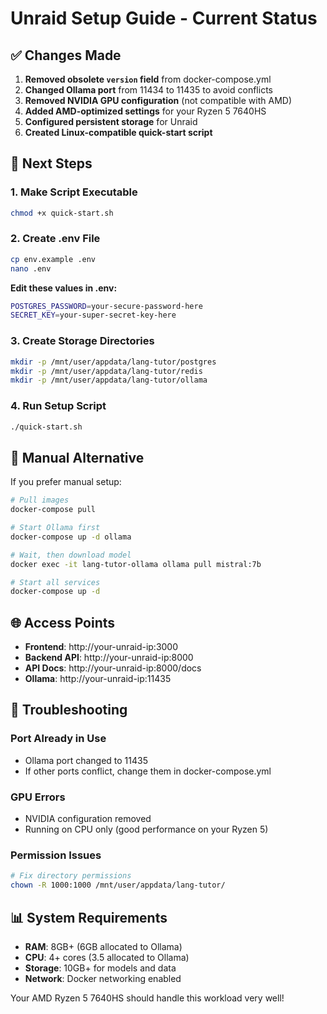 # Unraid Setup Guide - Current Status

## ✅ Changes Made

1. **Removed obsolete `version` field** from docker-compose.yml
2. **Changed Ollama port** from 11434 to 11435 to avoid conflicts
3. **Removed NVIDIA GPU configuration** (not compatible with AMD)
4. **Added AMD-optimized settings** for your Ryzen 5 7640HS
5. **Configured persistent storage** for Unraid
6. **Created Linux-compatible quick-start script**

## 🚀 Next Steps

### 1. Make Script Executable
```bash
chmod +x quick-start.sh
```

### 2. Create .env File
```bash
cp env.example .env
nano .env
```

**Edit these values in .env:**
```bash
POSTGRES_PASSWORD=your-secure-password-here
SECRET_KEY=your-super-secret-key-here
```

### 3. Create Storage Directories
```bash
mkdir -p /mnt/user/appdata/lang-tutor/postgres
mkdir -p /mnt/user/appdata/lang-tutor/redis
mkdir -p /mnt/user/appdata/lang-tutor/ollama
```

### 4. Run Setup Script
```bash
./quick-start.sh
```

## 🔧 Manual Alternative

If you prefer manual setup:
```bash
# Pull images
docker-compose pull

# Start Ollama first
docker-compose up -d ollama

# Wait, then download model
docker exec -it lang-tutor-ollama ollama pull mistral:7b

# Start all services
docker-compose up -d
```

## 🌐 Access Points

- **Frontend**: http://your-unraid-ip:3000
- **Backend API**: http://your-unraid-ip:8000
- **API Docs**: http://your-unraid-ip:8000/docs
- **Ollama**: http://your-unraid-ip:11435

## 🐛 Troubleshooting

### Port Already in Use
- Ollama port changed to 11435
- If other ports conflict, change them in docker-compose.yml

### GPU Errors
- NVIDIA configuration removed
- Running on CPU only (good performance on your Ryzen 5)

### Permission Issues
```bash
# Fix directory permissions
chown -R 1000:1000 /mnt/user/appdata/lang-tutor/
```

## 📊 System Requirements

- **RAM**: 8GB+ (6GB allocated to Ollama)
- **CPU**: 4+ cores (3.5 allocated to Ollama)
- **Storage**: 10GB+ for models and data
- **Network**: Docker networking enabled

Your AMD Ryzen 5 7640HS should handle this workload very well!
